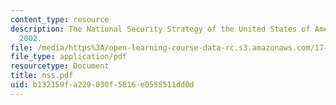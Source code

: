 ```yaml
---
content_type: resource
description: The National Security Strategy of the United States of America, September
  2002.
file: /media/https%3A/open-learning-course-data-rc.s3.amazonaws.com/17-471-american-national-security-policy-fall-2002/b132159fa229030f5816e0555511dd0d_nss.pdf
file_type: application/pdf
resourcetype: Document
title: nss.pdf
uid: b132159f-a229-030f-5816-e0555511dd0d
---
```

